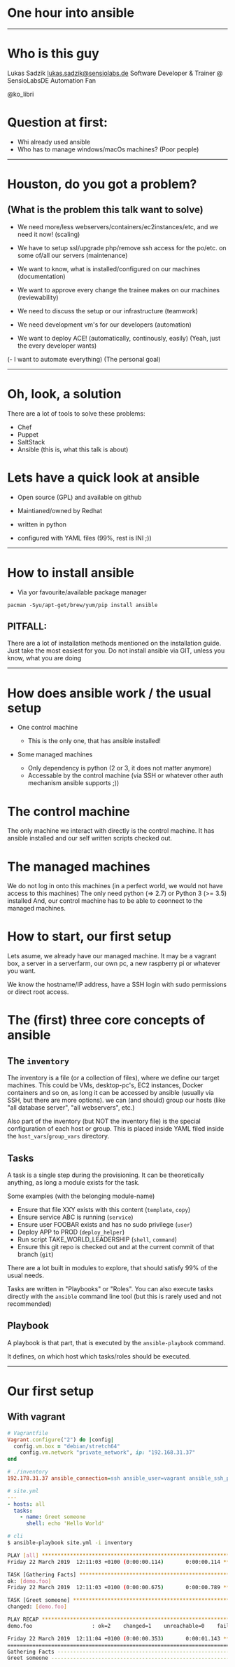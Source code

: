 # One hour into ansible

---

# Who is this guy

Lukas Sadzik <lukas.sadzik@sensiolabs.de>
Software Developer & Trainer @ SensioLabsDE
Automation Fan

@ko_libri


# Question at first:
- Whi already used ansible
- Who has to manage windows/macOs machines? (Poor people)

---

# Houston, do you got a problem?

## (What is the problem this talk want to solve)

- We need more/less webservers/containers/ec2instances/etc, and we need it now! (scaling)
- We have to setup ssl/upgrade php/remove ssh access for the po/etc. on some of/all our servers (maintenance)
- We want to know, what is installed/configured on our machines (documentation)
- We want to approve every change the trainee makes on our machines (reviewability)
- We need to discuss the setup or our infrastructure (teamwork)
- We need development vm's for our developers (automation)

- We want to deploy ACE! (automatically, continously, easily) (Yeah, just the every developer wants)

(- I want to automate everything) (The personal goal)


---

# Oh, look, a solution

There are a lot of tools to solve these problems:

- Chef
- Puppet
- SaltStack
- Ansible (this is, what this talk is about)


# Lets have a quick look at ansible

- Open source (GPL) and available on github 
- Maintianed/owned by Redhat

- written in python
- configured with YAML files (99%, rest is INI ;))

---

# How to install ansible

- Via yor favourite/available package manager

`pacman -Syu/apt-get/brew/yum/pip install ansible`

## PITFALL: 
There are a lot of installation methods mentioned on the installation guide. Just take the most easiest for you.
Do not install ansible via GIT, unless you know, what you are doing

---

# How does ansible work / the usual setup

- One control machine
    - This is the only one, that has ansible installed!

- Some managed machines
    - Only dependency is python (2 or 3, it does not matter anymore)
    - Accessable by the control machine (via SSH or whatever other auth mechanism ansible supports ;))


# The control machine

The only machine we interact with directly is the control machine.
It has ansible installed and our self written scripts checked out.

# The managed machines

We do not log in onto this machines (in a perfect world, we would not have access to this machines)
The only need python (=> 2.7) or Python 3 (>= 3.5) installed
And, our control machine has to be able to ceonnect to the managed machines.

# How to start, our first setup

Lets asume, we already have our managed machine. It may be a vagrant box, a server in a serverfarm, our own pc, a new raspberry pi or whatever you want.

We know the hostname/IP address, have a SSH login with sudo permissions or direct root access.


# The (first) three core concepts of ansible


## The `inventory`


The inventory is a file (or a collection of files), where we define our target machines.
This could be VMs, desktop-pc's, EC2 instances, Docker containers and so on, as long it can be accessed by ansible (usually via SSH, but there are more options).
we can (and should) group our hosts (like "all database server", "all webservers", etc.)

Also part of the inventory (but NOT the inventory file) is the special configuration of each host or group. This is placed inside YAML filed inside the `host_vars`/`group_vars` directory.


## Tasks


A task is a single step during the provisioning. It can be theoretically anything, as long a module exists for the task.

Some examples (with the belonging module-name)
- Ensure that file XXY exists with this content (`template`, `copy`)
- Ensure service ABC is running (`service`)
- Ensure user FOOBAR exists and has no sudo privilege (`user`)
- Deploy APP to PROD (`deploy_helper`)
- Run script TAKE_WORLD_LEADERSHIP (`shell`, `command`)
- Ensure this git repo is checked out and at the current commit of that branch (`git`)

There are a lot built in modules to explore, that should satisfy 99% of the usual needs.

Tasks are written in "Playbooks" or "Roles". You can also execute tasks directly with the `ansible` command line tool (but this is rarely used and not recommended)



## Playbook

A playbook is that part, that is executed by the `ansible-playbook` command.

It defines, on which host which tasks/roles should be executed.


---

# Our first setup

## With vagrant

```ruby
# Vagrantfile
Vagrant.configure("2") do |config|
  config.vm.box = "debian/stretch64"
    config.vm.network "private_network", ip: "192.168.31.37"
end

```



```ini
# ./inventory
192.178.31.37 ansible_connection=ssh ansible_user=vagrant ansible_ssh_private_key_file=.vagrant/machines/default/virtualbox/private_key

```

```yaml
# site.yml
---
- hosts: all
  tasks:
    - name: Greet someone
      shell: echo 'Hello World'
```

```bash
# cli
$ ansible-playbook site.yml -i inventory

PLAY [all] *******************************************************************************************************
Friday 22 March 2019  12:11:03 +0100 (0:00:00.114)       0:00:00.114 **********

TASK [Gathering Facts] *******************************************************************************************
ok: [demo.foo]
Friday 22 March 2019  12:11:03 +0100 (0:00:00.675)       0:00:00.789 **********

TASK [Greet someone] *********************************************************************************************
changed: [demo.foo]

PLAY RECAP *******************************************************************************************************
demo.foo                   : ok=2    changed=1    unreachable=0    failed=0

Friday 22 March 2019  12:11:04 +0100 (0:00:00.353)       0:00:01.143 **********
===============================================================================
Gathering Facts ------------------------------------------------------------------------------------------- 0.68s
Greet someone --------------------------------------------------------------------------------------------- 0.35s
```


